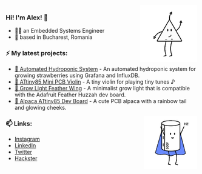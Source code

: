 <img img align='right' src="opamp.gif" width="150"/>

### Hi! I'm Alex! 👋

- 👩‍💻 an Embedded Systems Engineer 
- 📍 based in Bucharest, Romania 

### ⚡ My latest projects:
- [🍓 Automated Hydroponic System](https://www.hackster.io/alexandracovor/automated-hydroponic-system-0bceb2) - An automated hydroponic system for growing strawberries using Grafana and InfluxDB.
- [🎻 ATtiny85 Mini PCB Violin](https://www.hackster.io/369988/attiny85-mini-pcb-violin-d728e5) - A tiny violin for playing tiny tunes ♪
- [🌱 Grow Light Feather Wing](https://www.hackster.io/386746/grow-light-feather-wing-e5e9c7) - A minimalist grow light that is compatible with the Adafruit Feather Huzzah dev board.
- [🦙 Alpaca ATtiny85 Dev Board](https://www.hackster.io/393742/alpaca-attiny85-dev-board-8e020b) - A cute PCB alpaca with a rainbow tail and glowing cheeks.

<img img align='right' src="supercap.gif" width="140"/>

### 📫 Links:
- [Instagram](https://www.instagram.com/paintyouwings182/)
- [LinkedIn](https://www.linkedin.com/in/alexandra-covor/)
- [Twitter](https://twitter.com/AlexandraCovor)
- [Hackster](https://www.hackster.io/alexandracovor)
